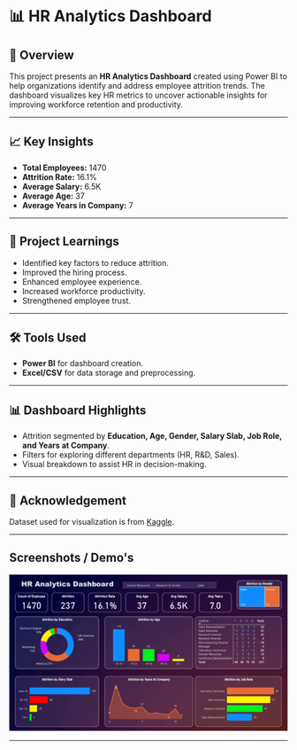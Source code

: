 # 📊 HR Analytics Dashboard

## 📝 Overview
This project presents an **HR Analytics Dashboard** created using Power BI to help organizations identify and address employee attrition trends. The dashboard visualizes key HR metrics to uncover actionable insights for improving workforce retention and productivity.

---

## 📈 Key Insights
- **Total Employees:** 1470
- **Attrition Rate:** 16.1%
- **Average Salary:** 6.5K
- **Average Age:** 37
- **Average Years in Company:** 7

---

## 🧠 Project Learnings
- Identified key factors to reduce attrition.
- Improved the hiring process.
- Enhanced employee experience.
- Increased workforce productivity.
- Strengthened employee trust.

---

## 🛠 Tools Used
- **Power BI** for dashboard creation.
- **Excel/CSV** for data storage and preprocessing.

---

## 📊 Dashboard Highlights
- Attrition segmented by **Education, Age, Gender, Salary Slab, Job Role, and Years at Company**.
- Filters for exploring different departments (HR, R&D, Sales).
- Visual breakdown to assist HR in decision-making.

---

## 📌 Acknowledgement
Dataset used for visualization is from [Kaggle](https://www.kaggle.com/).

---
## Screenshots / Demo's
![Entrepreneurship Prediction Dashboard](https://github.com/Nikhil111002/HR-Analytics-Dashboard/blob/main/snap%20shot%20hr%20analytics.png )


---
